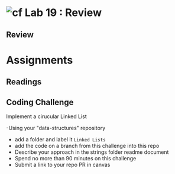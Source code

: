 # ![cf](http://i.imgur.com/7v5ASc8.png) Lab 19 : Review

## Review

# Assignments

## Readings

## Coding Challenge

Implement a cirucular Linked List

-Using your "data-structures" repository
  - add a folder and label it `Linked Lists`
  - add the code on a branch from this challenge into this repo
  - Describe your approach in the strings folder readme document
  - Spend no more than 90 minutes on this challenge
  - Submit a link to your repo PR in canvas